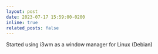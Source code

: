 ```yaml
---
layout: post
date: 2023-07-17 15:59:00-0200
inline: true
related_posts: false
---
```


Started using i3wm as a window manager for Linux (Debian)
